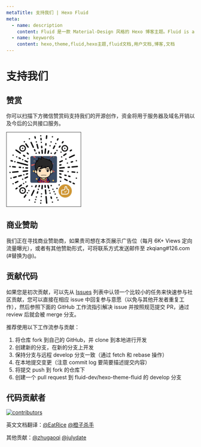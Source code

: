 ```yaml
---
metaTitle: 支持我们 | Hexo Fluid
meta:
  - name: description
    content: Fluid 是一款 Material-Design 风格的 Hexo 博客主题。Fluid is an elegant Material-Design theme for Hexo. https://github.com/fluid-dev/hexo-theme-fluid
  - name: keywords
    content: hexo,theme,fluid,hexo主题,fluid文档,用户文档,博客,文档
---
```


# 支持我们

## 赞赏

你可以扫描下方微信赞赏码支持我们的开源创作，资金将用于服务器及域名开销以及今后的公共接口服务。

<img src="https://github.com/fluid-dev/static/blob/master/hexo-theme-fluid/sponsor.png?s=200&v=4" width="200" alt="爱发电">

## 商业赞助

我们正在寻找商业赞助商，如果贵司想在本页展示广告位（每月 6K+ Views 定向流量曝光），或者有其他赞助形式，可将联系方式发送邮件至 zkqiang#126.com (#替换为@)。

## 贡献代码

如果您是初次贡献，可以先从 [Issues](https://github.com/fluid-dev/hexo-theme-fluid/issues) 列表中认领一个比较小的任务来快速参与社区贡献，您可以直接在相应 issue 中回复参与意愿（以免与其他开发者重复工作），然后参照下面的 GitHub 工作流指引解决 issue 并按照规范提交 PR，通过 review 后就会被 merge 分支。

推荐使用以下工作流参与贡献：

1. 将仓库 fork 到自己的 GitHub，并 clone 到本地进行开发
2. 创建新的分支，在新的分支上开发
3. 保持分支与远程 develop 分支一致（通过 fetch 和 rebase 操作）
4. 在本地提交变更（注意 commit log 要简要描述提交内容）
5. 将提交 push 到 fork 的仓库下
6. 创建一个 pull request 到 fluid-dev/hexo-theme-fluid 的 develop 分支

## 代码贡献者

[![contributors](https://opencollective.com/hexo-theme-fluid/contributors.svg?width=890&button=false)](https://github.com/fluid-dev/hexo-theme-fluid/graphs/contributors)

英文文档翻译：[@EatRice](https://eatrice.top/) [@橙子杀手](https://ruru.eatrice.top)

其他贡献：[@zhugaoqi](https://github.com/zhugaoqi) [@julydate](https://github.com/julydate)
